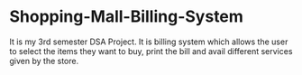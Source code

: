 # Shopping-Mall-Billing-System
It is my 3rd semester DSA Project. It is billing system which allows the user to select the items they want to buy, print the bill and avail different services given by the store.
